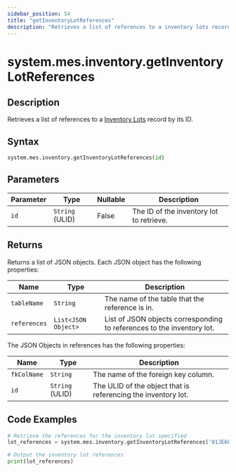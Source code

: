 ```yaml
---
sidebar_position: 54
title: "getInventoryLotReferences"
description: "Retrieves a list of references to a inventory lots record with the given ID."
---
```


# system.mes.inventory.getInventoryLotReferences

## Description

Retrieves a list of references to a [Inventory Lots](../../data-model/inventory-model/inventory-lot) record by its ID.

## Syntax

```python
system.mes.inventory.getInventoryLotReferences(id)
```

## Parameters

| Parameter | Type            | Nullable | Description                              |
|-----------|-----------------|----------|------------------------------------------|
| `id`      | `String` (ULID) | False    | The ID of the inventory lot to retrieve. |

## Returns

Returns a list of JSON objects. Each JSON object has the following properties:

| Name         | Type                | Description                                                            |
|--------------|---------------------|------------------------------------------------------------------------|
| `tableName`  | `String`            | The name of the table that the reference is in.                        |
| `references` | `List<JSON Object>` | List of JSON objects corresponding to references to the inventory lot. |

The JSON Objects in references has the following properties:

| Name        | Type            | Description                                                   |
|-------------|-----------------|---------------------------------------------------------------|
| `fkColName` | `String`        | The name of the foreign key column.                           |
| `id`        | `String` (ULID) | The ULID of the object that is referencing the inventory lot. |

## Code Examples

```python
# Retrieve the references for the inventory lot specified
lot_references = system.mes.inventory.getInventoryLotReferences('01JE6F0CE9-T94PZD8R-TH9J01TJ')

# Output the inventory lot references
print(lot_references)
```
